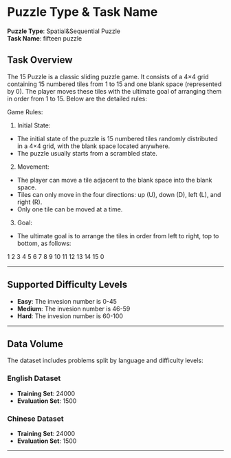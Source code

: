 # Puzzle Type & Task Name  
**Puzzle Type**: Spatial&Sequential Puzzle  
**Task Name**: fifteen puzzle

## Task Overview  
The 15 Puzzle is a classic sliding puzzle game. It consists of a 4×4 grid containing 15 numbered tiles from 1 to 15 and one blank space (represented by 0). The player moves these tiles with the ultimate goal of arranging them in order from 1 to 15. Below are the detailed rules:

Game Rules:
1. Initial State:
- The initial state of the puzzle is 15 numbered tiles randomly distributed in a 4×4 grid, with the blank space located anywhere.
- The puzzle usually starts from a scrambled state.

2. Movement:
- The player can move a tile adjacent to the blank space into the blank space.
- Tiles can only move in the four directions: up (U), down (D), left (L), and right (R).
- Only one tile can be moved at a time.

3. Goal:
- The ultimate goal is to arrange the tiles in order from left to right, top to bottom, as follows:

1  2  3  4
5  6  7  8
9  10 11 12
13 14 15 0

---

## Supported Difficulty Levels  
- **Easy**: The invesion number is 0-45
- **Medium**: The invesion number is 46-59
- **Hard**: The invesion number is 60-100

---

## Data Volume  
The dataset includes problems split by language and difficulty levels:  

### English Dataset  
- **Training Set**: 24000
- **Evaluation Set**: 1500

### Chinese Dataset  
- **Training Set**: 24000
- **Evaluation Set**: 1500

---
